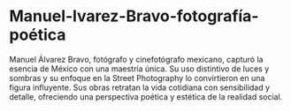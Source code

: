 # Manuel-lvarez-Bravo-fotografía-poética
Manuel Álvarez Bravo, fotógrafo y cinefotógrafo mexicano, capturó la esencia de México con una maestría única. Su uso distintivo de luces y sombras y su enfoque en la Street Photography lo convirtieron en una figura influyente. Sus obras retratan la vida cotidiana con sensibilidad y detalle, ofreciendo una perspectiva poética y estética de la realidad social.
